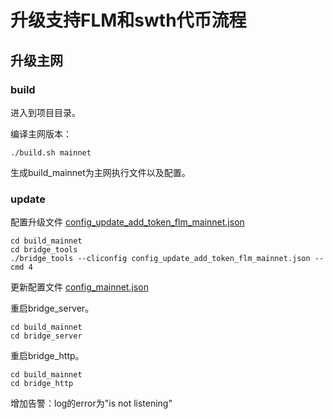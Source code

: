 # 升级支持FLM和swth代币流程

## 升级主网

### build

进入到项目目录。

编译主网版本：
```
./build.sh mainnet
```

生成build_mainnet为主网执行文件以及配置。

### update

配置升级文件 [config_update_add_token_flm_mainnet.json](https://github.com/polynetwork/poly-bridge/blob/master/bridge_tools/conf/template/config_update_add_token_flm_mainnet.json)

```
cd build_mainnet
cd bridge_tools
./bridge_tools --cliconfig config_update_add_token_flm_mainnet.json --cmd 4
```

更新配置文件 [config_mainnet.json](https://github.com/polynetwork/poly-bridge/blob/master/conf/config_mainnet.json)

重启bridge_server。

```
cd build_mainnet
cd bridge_server
``` 

重启bridge_http。
```
cd build_mainnet
cd bridge_http
``` 

增加告警：log的error为"is not listening"